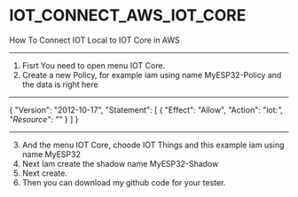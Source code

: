 # IOT_CONNECT_AWS_IOT_CORE
How To Connect IOT Local to IOT Core in AWS
_______________________________________________

1. Fisrt You need to open menu IOT Core.
2. Create a new Policy, for example iam using name MyESP32-Policy and the data is right here
_______________________________________________________________________________________________
{
  "Version": "2012-10-17",
  "Statement": [
    {
      "Effect": "Allow",
      "Action": "iot:*",
      "Resource": "*"
    }
  ]
}
______________________________________
3. And the menu IOT Core, choode IOT Things and this example iam using name MyESP32
4. Next Iam create the shadow name MyESP32-Shadow
5. Next create.
6. Then you can download my github code for your tester.
